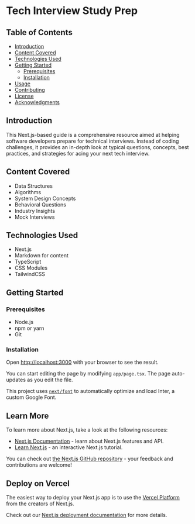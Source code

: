 # Tech Interview Study Prep

## Table of Contents

- [Introduction](#introduction)
- [Content Covered](#content-covered)
- [Technologies Used](#technologies-used)
- [Getting Started](#getting-started)
  - [Prerequisites](#prerequisites)
  - [Installation](#installation)
- [Usage](#usage)
- [Contributing](#contributing)
- [License](#license)
- [Acknowledgments](#acknowledgments)

## Introduction

This Next.js-based guide is a comprehensive resource aimed at helping software developers prepare for technical interviews. Instead of coding challenges, it provides an in-depth look at typical questions, concepts, best practices, and strategies for acing your next tech interview.

## Content Covered

- Data Structures
- Algorithms
- System Design Concepts
- Behavioral Questions
- Industry Insights
- Mock Interviews

## Technologies Used

- Next.js
- Markdown for content
- TypeScript
- CSS Modules
- TailwindCSS

## Getting Started

### Prerequisites

- Node.js
- npm or yarn
- Git

### Installation
Open [http://localhost:3000](http://localhost:3000) with your browser to see the result.

You can start editing the page by modifying `app/page.tsx`. The page auto-updates as you edit the file.

This project uses [`next/font`](https://nextjs.org/docs/basic-features/font-optimization) to automatically optimize and load Inter, a custom Google Font.

## Learn More

To learn more about Next.js, take a look at the following resources:

- [Next.js Documentation](https://nextjs.org/docs) - learn about Next.js features and API.
- [Learn Next.js](https://nextjs.org/learn) - an interactive Next.js tutorial.

You can check out [the Next.js GitHub repository](https://github.com/vercel/next.js/) - your feedback and contributions are welcome!

## Deploy on Vercel

The easiest way to deploy your Next.js app is to use the [Vercel Platform](https://vercel.com/new?utm_medium=default-template&filter=next.js&utm_source=create-next-app&utm_campaign=create-next-app-readme) from the creators of Next.js.

Check out our [Next.js deployment documentation](https://nextjs.org/docs/deployment) for more details.
